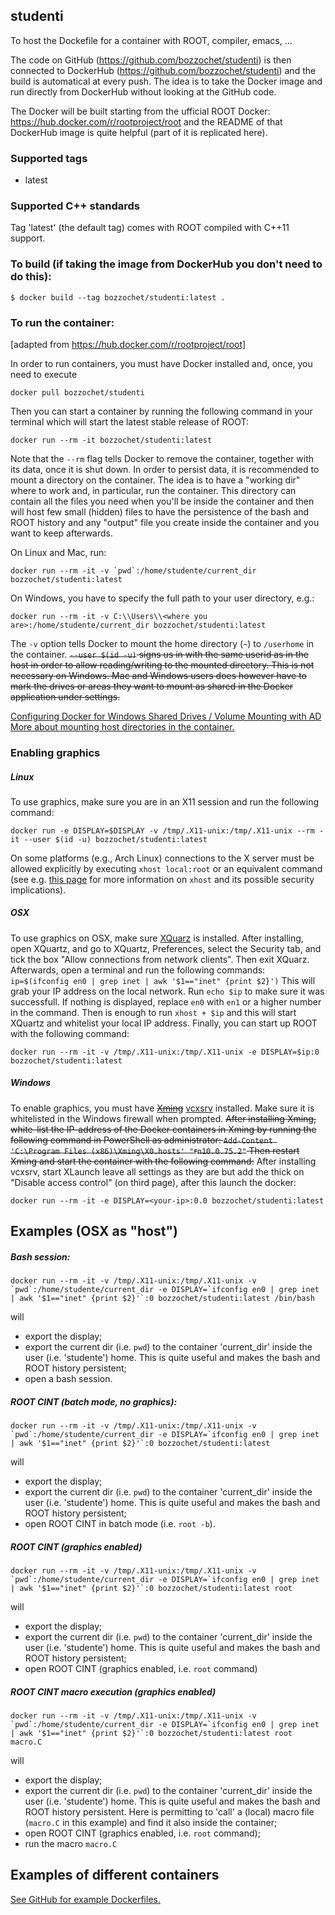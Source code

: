 ## studenti
To host the Dockefile for a container with ROOT, compiler, emacs, ...

The code on GitHub (https://github.com/bozzochet/studenti) is then connected to DockerHub (https://github.com/bozzochet/studenti) and the build is automatical at every push. The idea is to take the Docker image and run directly from DockerHub without looking at the GitHub code.

The Docker will be built starting from the ufficial ROOT Docker: https://hub.docker.com/r/rootproject/root and the README of that DockerHub image is quite helpful (part of it is replicated here).

### Supported tags
* latest

### Supported C++ standards
Tag 'latest' (the default tag) comes with ROOT compiled with C++11 support.

### To build (if taking the image from DockerHub you **don't need** to do this):
```
$ docker build --tag bozzochet/studenti:latest .
```

### To run the container:
[adapted from https://hub.docker.com/r/rootproject/root]

In order to run containers, you must have Docker installed and, once, you need to execute
```
docker pull bozzochet/studenti
```
Then you can start a container by running the following command in your terminal which will start the latest stable release of ROOT:
```
docker run --rm -it bozzochet/studenti:latest
```
Note that the `--rm` flag tells Docker to remove the container, together with its data, once it is shut down. In order to persist data, it is recommended to mount a directory on the container. The idea is to have a "working dir" where to work and, in particular, run the container. This directory can contain all the files you need when you'll be inside the container and then will host few small (hidden) files to have the persistence of the bash and ROOT history and any "output" file you create inside the container and you want to keep afterwards.

On Linux and Mac, run:
```
docker run --rm -it -v `pwd`:/home/studente/current_dir bozzochet/studenti:latest
```
On Windows, you have to specify the full path to your user directory, e.g.:
```
docker run --rm -it -v C:\\Users\\<where you are>:/home/studente/current_dir bozzochet/studenti:latest
```
The `-v` option tells Docker to mount the home directory (`~`) to `/userhome` in the container. ~~`--user $(id -u)` signs us in with the same userid as in the host in order to allow reading/writing to the mounted directory. This is not necessary on Windows. Mac and Windows users does however have to mark the drives or areas they want to mount as shared in the Docker application under settings.~~

[Configuring Docker for Windows Shared Drives / Volume Mounting with AD](https://blogs.msdn.microsoft.com/stevelasker/2016/06/14/configuring-docker-for-windows-volumes/)
[More about mounting host directories in the container.](https://docs.docker.com/engine/tutorials/dockervolumes/#mount-a-host-directory-as-a-data-volume)

### Enabling graphics

##### Linux
To use graphics, make sure you are in an X11 session and run the following command:

```
docker run -e DISPLAY=$DISPLAY -v /tmp/.X11-unix:/tmp/.X11-unix --rm -it --user $(id -u) bozzochet/studenti:latest
```

On some platforms (e.g., Arch Linux) connections to the X server must be allowed explicitly by executing `xhost local:root` or an equivalent command (see e.g. [this page](https://wiki.archlinux.org/index.php/Xhost) for more information on `xhost` and its possible security implications).

##### OSX
To use graphics on OSX, make sure [XQuarz](https://www.xquartz.org/) is installed. After installing, open XQuartz, and go to XQuartz, Preferences, select the Security tab, and tick the box "Allow connections from network clients". Then exit XQuarz. Afterwards, open a terminal and run the following commands: `ip=$(ifconfig en0 | grep inet | awk '$1=="inet" {print $2}')`
This will grab your IP address on the local network. Run `echo $ip` to make sure it was successfull. If nothing is displayed, replace `en0` with `en1` or a higher number in the command.
Then is enough to run `xhost + $ip` and this will start XQuartz and whitelist your local IP address. Finally, you can start up ROOT with the following command:
```
docker run --rm -it -v /tmp/.X11-unix:/tmp/.X11-unix -e DISPLAY=$ip:0 bozzochet/studenti:latest
```

##### Windows
To enable graphics, you must have ~~[Xming](https://sourceforge.net/projects/xming/)~~ [vcxsrv](https://sourceforge.net/projects/vcxsrv/) installed. Make sure it is whitelisted in the Windows firewall when prompted.
~~After installing Xming, white-list the IP-address of the Docker containers in Xming by running the following command in PowerShell as administrator: `Add-Content 'C:\Program Files (x86)\Xming\X0.hosts' "`r`n10.0.75.2"`
Then restart Xming and start the container with the following command:~~
After installing vcxsrv, start XLaunch leave all settings as they are but add the thick on "Disable access control" (on third page), after this launch the docker:
```
docker run --rm -it -e DISPLAY=<your-ip>:0.0 bozzochet/studenti:latest
```

## Examples (OSX as "host")
##### Bash session:
```
docker run --rm -it -v /tmp/.X11-unix:/tmp/.X11-unix -v `pwd`:/home/studente/current_dir -e DISPLAY=`ifconfig en0 | grep inet | awk '$1=="inet" {print $2}'`:0 bozzochet/studenti:latest /bin/bash
```
will
  - export the display;
  - export the current dir (i.e. `pwd`) to the container 'current_dir' inside the user (i.e. 'studente') home. This is quite useful and makes the bash and ROOT history persistent;
  - open a bash session.
  
##### ROOT CINT (batch mode, no graphics):
```
docker run --rm -it -v /tmp/.X11-unix:/tmp/.X11-unix -v `pwd`:/home/studente/current_dir -e DISPLAY=`ifconfig en0 | grep inet | awk '$1=="inet" {print $2}'`:0 bozzochet/studenti:latest
```
will
  - export the display;
  - export the current dir (i.e. `pwd`) to the container 'current_dir' inside the user (i.e. 'studente') home. This is quite useful and makes the bash and ROOT history persistent;
  - open ROOT CINT in batch mode (i.e. `root -b`).

##### ROOT CINT (graphics enabled)
```
docker run --rm -it -v /tmp/.X11-unix:/tmp/.X11-unix -v `pwd`:/home/studente/current_dir -e DISPLAY=`ifconfig en0 | grep inet | awk '$1=="inet" {print $2}'`:0 bozzochet/studenti:latest root
```
will
  - export the display;
  - export the current dir (i.e. `pwd`) to the container 'current_dir' inside the user (i.e. 'studente') home. This is quite useful and makes the bash and ROOT history persistent;
  - open ROOT CINT (graphics enabled, i.e. `root` command)

##### ROOT CINT macro execution (graphics enabled)
```
docker run --rm -it -v /tmp/.X11-unix:/tmp/.X11-unix -v `pwd`:/home/studente/current_dir -e DISPLAY=`ifconfig en0 | grep inet | awk '$1=="inet" {print $2}'`:0 bozzochet/studenti:latest root macro.C
```
will
  - export the display;
  - export the current dir (i.e. `pwd`) to the container 'current_dir' inside the user (i.e. 'studente') home. This is quite useful and makes the bash and ROOT history persistent. Here is permitting to 'call' a (local) macro file (`macro.C` in this example) and find it also inside the container; 
  - open ROOT CINT (graphics enabled, i.e. `root` command);
  - run the macro `macro.C`

## Examples of different containers
[See GitHub for example Dockerfiles.](https://github.com/root-project/docker-examples)
